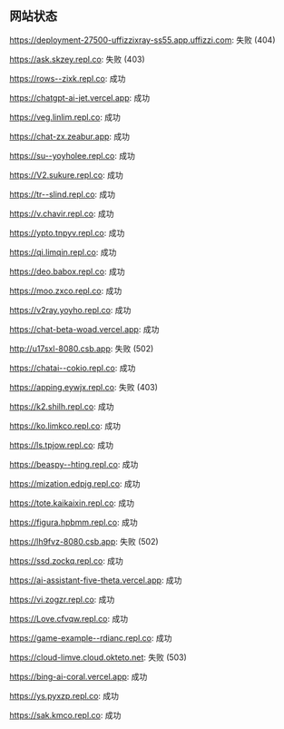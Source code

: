 ## 网站状态
https://deployment-27500-uffizzixray-ss55.app.uffizzi.com: 失败 (404)

https://ask.skzey.repl.co: 失败 (403)

https://rows--zixk.repl.co: 成功

https://chatgpt-ai-jet.vercel.app: 成功

https://veg.linlim.repl.co: 成功

https://chat-zx.zeabur.app: 成功

https://su--yoyholee.repl.co: 成功

https://V2.sukure.repl.co: 成功

https://tr--slind.repl.co: 成功

https://v.chavir.repl.co: 成功

https://ypto.tnpyv.repl.co: 成功

https://qi.limqin.repl.co: 成功

https://deo.babox.repl.co: 成功

https://moo.zxco.repl.co: 成功

https://v2ray.yoyho.repl.co: 成功

https://chat-beta-woad.vercel.app: 成功

http://u17sxl-8080.csb.app: 失败 (502)

https://chatai--cokio.repl.co: 成功

https://apping.eywjx.repl.co: 失败 (403)

https://k2.shilh.repl.co: 成功

https://ko.limkco.repl.co: 成功

https://ls.tpjow.repl.co: 成功

https://beaspy--hting.repl.co: 成功

https://mization.edpjg.repl.co: 成功

https://tote.kaikaixin.repl.co: 成功

https://figura.hpbmm.repl.co: 成功

https://lh9fvz-8080.csb.app: 失败 (502)

https://ssd.zockq.repl.co: 成功

https://ai-assistant-five-theta.vercel.app: 成功

https://vi.zogzr.repl.co: 成功

https://Love.cfvqw.repl.co: 成功

https://game-example--rdianc.repl.co: 成功

https://cloud-limve.cloud.okteto.net: 失败 (503)

https://bing-ai-coral.vercel.app: 成功

https://ys.pyxzp.repl.co: 成功

https://sak.kmco.repl.co: 成功

